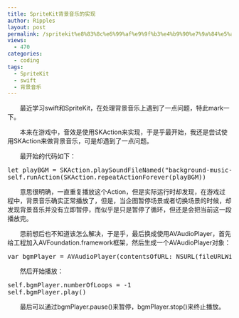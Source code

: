 ```yaml
---
title: SpriteKit背景音乐的实现
author: Ripples
layout: post
permalink: /spritekit%e8%83%8c%e6%99%af%e9%9f%b3%e4%b9%90%e7%9a%84%e5%ae%9e%e7%8e%b0/
views:
  - 470
categories:
  - coding
tags:
  - SpriteKit
  - swift
  - 背景音乐
---
```

<p style="text-indent: 2em;">
  最近学习swift和SpriteKit，在处理背景音乐上遇到了一点问题，特此mark一下。
</p>

<p style="text-indent: 2em;">
  本来在游戏中，音效是使用SKAction来实现，于是乎最开始，我还是尝试使用SKAction来做背景音乐，可是却遇到了一点问题。
</p>

<p style="text-indent: 2em;">
  最开始的代码如下：
</p>

<pre class="brush:c#;toolbar:false">let&nbsp;playBGM&nbsp;=&nbsp;SKAction.playSoundFileNamed("background-music-aac.caf",&nbsp;waitForCompletion:&nbsp;true)
self.runAction(SKAction.repeatActionForever(playBGM))</pre>

<!--more-->

<p style="text-indent: 2em;">
  意思很明确，一直重复播放这个Action，但是实际运行时却发现，在游戏过程中，背景音乐确实正常播放了，但是，当企图暂停场景或者切换场景的时候，却发现背景音乐并没有立即暂停，而似乎是只是暂停了循环，但还是会把当前这一段播放完。
</p>

<p style="text-indent: 2em;">
  思前想后也不知道该怎么解决，于是乎，最后换成使用AVAudioPlayer，首先给工程加入AVFoundation.framework框架，然后生成一个<span style="text-indent: 32px;">AVAudioPlayer对象：</span>
</p>

<pre class="brush:c#;toolbar:false">var&nbsp;bgmPlayer&nbsp;=&nbsp;AVAudioPlayer(contentsOfURL:&nbsp;NSURL(fileURLWithPath:&nbsp;NSBundle.mainBundle().pathForResource("background-music-aac",&nbsp;ofType:&nbsp;"caf")!),&nbsp;error:&nbsp;nil)</pre>

<p style="text-indent: 2em;">
  然后开始播放：
</p>

<pre class="brush:c#;toolbar:false">self.bgmPlayer.numberOfLoops&nbsp;=&nbsp;-1
self.bgmPlayer.play()</pre>

<p style="text-indent: 2em;">
  最后可以通过bgmPlayer.pause()来暂停，bgmPlayer.stop()来终止播放。
</p>
